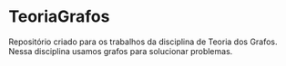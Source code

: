 # TeoriaGrafos
Repositório criado para os trabalhos da disciplina de Teoria dos Grafos. Nessa disciplina usamos grafos para solucionar problemas.
